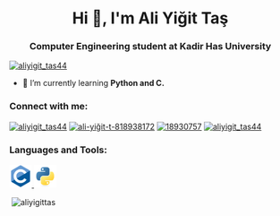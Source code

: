 <h1 align="center">Hi 👋, I'm Ali Yiğit Taş</h1>
<h3 align="center">Computer Engineering student at Kadir Has University</h3>

<p align="left"> <a href="https://twitter.com/aliyigit_tas44" target="blank"><img src="https://img.shields.io/twitter/follow/aliyigit_tas44?logo=twitter&style=for-the-badge" alt="aliyigit_tas44" /></a> </p>

- 🌱 I’m currently learning **Python and C.**

<h3 align="left">Connect with me:</h3>
<p align="left">
<a href="https://twitter.com/aliyigit_tas44" target="blank"><img align="center" src="https://raw.githubusercontent.com/rahuldkjain/github-profile-readme-generator/master/src/images/icons/Social/twitter.svg" alt="aliyigit_tas44" height="30" width="40" /></a>
<a href="https://linkedin.com/in/ali-yiğit-t-818938172" target="blank"><img align="center" src="https://raw.githubusercontent.com/rahuldkjain/github-profile-readme-generator/master/src/images/icons/Social/linked-in-alt.svg" alt="ali-yiğit-t-818938172" height="30" width="40" /></a>
<a href="https://stackoverflow.com/users/18930757" target="blank"><img align="center" src="https://raw.githubusercontent.com/rahuldkjain/github-profile-readme-generator/master/src/images/icons/Social/stack-overflow.svg" alt="18930757" height="30" width="40" /></a>
<a href="https://instagram.com/aliyigit_tas44" target="blank"><img align="center" src="https://raw.githubusercontent.com/rahuldkjain/github-profile-readme-generator/master/src/images/icons/Social/instagram.svg" alt="aliyigit_tas44" height="30" width="40" /></a>
</p>

<h3 align="left">Languages and Tools:</h3>
<p align="left"> <a href="https://www.cprogramming.com/" target="_blank" rel="noreferrer"> <img src="https://raw.githubusercontent.com/devicons/devicon/master/icons/c/c-original.svg" alt="c" width="40" height="40"/> </a> <a href="https://www.python.org" target="_blank" rel="noreferrer"> <img src="https://raw.githubusercontent.com/devicons/devicon/master/icons/python/python-original.svg" alt="python" width="40" height="40"/> </a> </p>

<p>&nbsp;<img align="center" src="https://github-readme-stats.vercel.app/api?username=aliyigittas&show_icons=true&locale=en" alt="aliyigittas" /></p>
